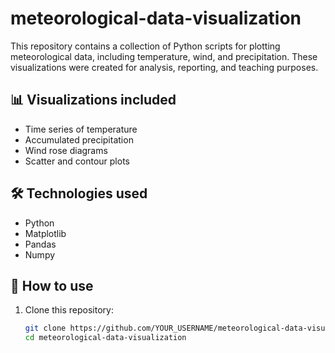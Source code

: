 # meteorological-data-visualization
This repository contains a collection of Python scripts for plotting meteorological data, including temperature, wind, and precipitation. These visualizations were created for analysis, reporting, and teaching purposes.

## 📊 Visualizations included
- Time series of temperature
- Accumulated precipitation
- Wind rose diagrams
- Scatter and contour plots

## 🛠️ Technologies used
- Python
- Matplotlib
- Pandas
- Numpy

## 🔧 How to use
1. Clone this repository:
   ```bash
   git clone https://github.com/YOUR_USERNAME/meteorological-data-visualization.git
   cd meteorological-data-visualization

